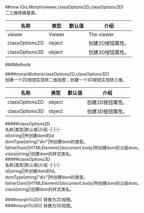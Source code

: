##new IGis.Morph(viewer,classOptions2D,classOptions3D)   
二三维转换基类。 
  

  
名称|类型|默认值|介绍  
-|-|-|-
viewer|Viewer||The viewer  
<a herf="#classOptions2D">classOptions2D</a>|object||创建2D按钮属性。  
<a herf="#classOptions3D">classOptions3D</a>|object||创建3D按钮属性。    
  
 
###Methods   
  
####morphButton(classOptions2D,classOptions3D)  
创建一个2D按钮实现转二维视图；创建一个3D按钮实现转三维。  
  
名称|类型|默认值|介绍  
-|-|-|-  
<a herf="#classOptions2D">classOptions2D</a>|object||创建2D按钮属性。  
<a herf="#classOptions3D">classOptions3D</a>|object||创建3D按钮属性。      

#####<a name="classOptions2D">classOptions2D</a>  
名称|类型|默认值|介绍
-|-|-|-  
id|string||所创建dom的Id  
domType|string|"div"|所创建dom的类型。  
fatherDom|{HTMLElement}|document.body|所创建dom的父级dom。  
class|string||创建dom的样式类名。  
#####<a name="classOptions3D">classOptions3D</a>  
名称|类型|默认值|介绍
-|-|-|-  
id|string||所创建dom的Id。  
domType|string|"div"|所创建dom的类型。  
fatherDom|{HTMLElement}|document.body|所创建dom的父级dom。  
class|string||创建dom的样式类名。   
    
 
####morphTo2D()
转换为2D视图。  
####morphTo3D()
转换为3D视图。